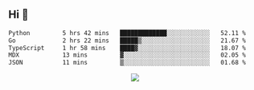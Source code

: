 ## Hi 👋

<!--START_SECTION:waka-->

```txt
Python         5 hrs 42 mins   █████████████░░░░░░░░░░░░   52.11 %
Go             2 hrs 22 mins   █████▒░░░░░░░░░░░░░░░░░░░   21.67 %
TypeScript     1 hr 58 mins    ████▓░░░░░░░░░░░░░░░░░░░░   18.07 %
MDX            13 mins         ▓░░░░░░░░░░░░░░░░░░░░░░░░   02.05 %
JSON           11 mins         ▒░░░░░░░░░░░░░░░░░░░░░░░░   01.68 %
```

<!--END_SECTION:waka-->

<p align="center">
  <a href="https://wakatime.com/@d93f0e24-e3ad-4f8d-9b8b-385bab9124f6">
    <img src="https://wakatime.com/badge/user/d93f0e24-e3ad-4f8d-9b8b-385bab9124f6.svg" />
  </a>
</p>
